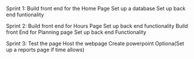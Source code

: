 Sprint 1:
    Build front end for the Home Page
    Set up a database
    Set up back end funtionality

Sprint 2:
    Build front end for Hours Page
    Set up back end functionality
    Build front End for Planning page
    Set up back end Functionality

Sprint 3:
    Test the page
    Host the webpage
    Create powerpoint
    Optiona(Set up a reports page if time allows)